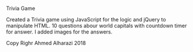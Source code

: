 Trivia Game

Created a Trivia game using JavaScript for the logic and jQuery to manipulate HTML. 10 questions abour world capitals with countdown timer for answer. I added images for the answers.

Copy Righr Ahmed Alharazi 2018
